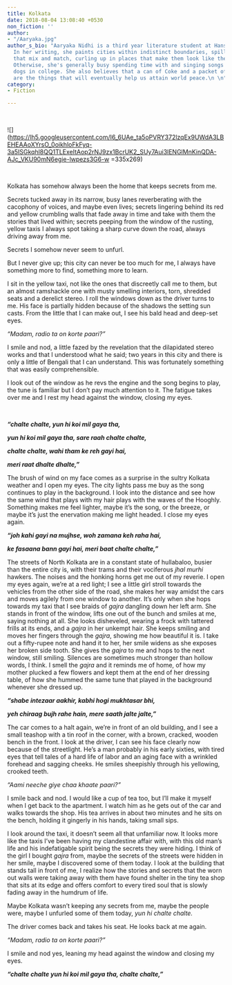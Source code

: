 ```yaml
---
title: Kolkata
date: 2018-08-04 13:08:40 +0530
non_fiction: ''
author:
- "/Aaryaka.jpg"
author_s_bio: "Aaryaka Nidhi is a third year literature student at Hansraj College.
  In her writing, she paints cities within indistinct boundaries, spilling colours
  that mix and match, curling up in places that make them look like they belong there.
  Otherwise, she's generally busy spending time with and singing songs to her favourite
  dogs in college. She also believes that a can of Coke and a packet of blue Lays
  are the things that will eventually help us attain world peace.\n \n"
category:
- Fiction

---
```

 

![](https://lh5.googleusercontent.com/I6_6UAe_ta5oPVRY372lzqEx9UWdA3LBEHEAAoXYrsO_0oikhloFkFyq-3a5ISGkqhl8QQ1TLExeItAop2rNJ9zx1BcrUK2_SUy7Aui3lENGlMnKinQDA-AJc_VKU90mN6egie-lwpezs3G6-w =335x269)

 

Kolkata has somehow always been the home that keeps secrets from me.

 

Secrets tucked away in its narrow, busy lanes reverberating with the cacophony of voices, and maybe even lives; secrets lingering behind its red and yellow crumbling walls that fade away in time and take with them the stories that lived within; secrets peeping from the window of the rusting, yellow taxis I always spot taking a sharp curve down the road, always driving away from me. 

 

Secrets I somehow never seem to unfurl.

 

But I never give up; this city can never be too much for me, I always have something more to find, something more to learn.

 

I sit in the yellow taxi, not like the ones that discreetly call me to them, but an almost ramshackle one with musty smelling interiors, torn, shredded seats and a derelict stereo. I roll the windows down as the driver turns to me. His face is partially hidden because of the shadows the setting sun casts. From the little that I can make out, I see his bald head and deep-set eyes.

 

_“Madam, radio ta on korte paari?”_

 

I smile and nod, a little fazed by the revelation that the dilapidated stereo works and that I understood what he said; two years in this city and there is only a little of Bengali that I can understand. This was fortunately something that was easily comprehensible.

 

I look out of the window as he revs the engine and the song begins to play, the tune is familiar but I don’t pay much attention to it. The fatigue takes over me and I rest my head against the window, closing my eyes.

 

**_“chalte chalte, yun hi koi mil gaya tha,_**

**_yun hi koi mil gaya tha, sare raah chalte chalte,_**

**_chalte chalte, wahi tham ke reh gayi hai,_**

**_meri raat dhalte dhalte,”_**

 

The brush of wind on my face comes as a surprise in the sultry Kolkata weather and I open my eyes. The city lights pass me buy as the song continues to play in the background. I look into the distance and see how the same wind that plays with my hair plays with the waves of the Hooghly. Something makes me feel lighter, maybe it’s the song, or the breeze, or maybe it’s just the enervation making me light headed. I close my eyes again.

 

**_“joh kahi gayi na mujhse, woh zamana keh raha hai,_**

**_ke fasaana bann gayi hai, meri baat chalte chalte,”_**

 

The streets of North Kolkata are in a constant state of hullabaloo, busier than the entire city is, with their trams and their vociferous _jhal murhi_ hawkers. The noises and the honking horns get me out of my reverie. I open my eyes again, we’re at a red light; I see a little girl stroll towards the vehicles from the other side of the road, she makes her way amidst the cars and moves agilely from one window to another. It’s only when she hops towards my taxi that I see braids of _gajra_ dangling down her left arm. She stands in front of the window, lifts one out of the bunch and smiles at me, saying nothing at all. She looks disheveled, wearing a frock with tattered frills at its ends, and a _gajra_ in her unkempt hair. She keeps smiling and moves her fingers through the _gajra_, showing me how beautiful it is. I take out a fifty-rupee note and hand it to her, her smile widens as she exposes her broken side tooth. She gives the _gajra_ to me and hops to the next window, still smiling. Silences are sometimes much stronger than hollow words, I think. I smell the _gajra_ and it reminds me of home, of how my mother plucked a few flowers and kept them at the end of her dressing table, of how she hummed the same tune that played in the background whenever she dressed up. 

 

**_“shabe intezaar aakhir, kabhi hogi mukhtasar bhi,_**

**_yeh chiraag bujh rahe hain, mere saath jalte jalte,”_**

 

The car comes to a halt again, we’re in front of an old building, and I see a small teashop with a tin roof in the corner, with a brown, cracked, wooden bench in the front. I look at the driver, I can see his face clearly now because of the streetlight. He’s a man probably in his early sixties, with tired eyes that tell tales of a hard life of labor and an aging face with a wrinkled forehead and sagging cheeks. He smiles sheepishly through his yellowing, crooked teeth.

 

_“Aami neeche giye chaa khaate paari?”_

 

I smile back and nod. I would like a cup of tea too, but I’ll make it myself when I get back to the apartment. I watch him as he gets out of the car and walks towards the shop. His tea arrives in about two minutes and he sits on the bench, holding it gingerly in his hands, taking small sips.

 

I look around the taxi, it doesn’t seem all that unfamiliar now. It looks more like the taxis I’ve been having my clandestine affair with, with this old man’s life and his indefatigable spirit being the secrets they were hiding. I think of the girl I bought _gajra_ from, maybe the secrets of the streets were hidden in her smile, maybe I discovered some of them today. I look at the building that stands tall in front of me, I realize how the stories and secrets that the worn out walls were taking away with them have found shelter in the tiny tea shop that sits at its edge and offers comfort to every tired soul that is slowly fading away in the humdrum of life.

 

Maybe Kolkata wasn’t keeping any secrets from me, maybe the people were, maybe I unfurled some of them today, _yun hi chalte chalte._

 

The driver comes back and takes his seat. He looks back at me again.

 

_“Madam, radio ta on korte paari?”_

 

I smile and nod yes, leaning my head against the window and closing my eyes.

 

**_“chalte chalte yun hi koi mil gaya tha, chalte chalte,”_**